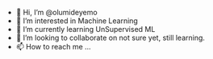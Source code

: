 - 👋 Hi, I’m @olumideyemo
- 👀 I’m interested in Machine Learning 
- 🌱 I’m currently learning UnSupervised ML
- 💞️ I’m looking to collaborate on not sure yet, still learning.
- 📫 How to reach me ...

<!---
olumideyemo/olumideyemo is a ✨ special ✨ repository because its `README.md` (this file) appears on your GitHub profile.
You can click the Preview link to take a look at your changes.
--->
